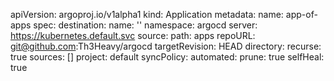 apiVersion: argoproj.io/v1alpha1
kind: Application
metadata:
  name: app-of-apps
spec:
  destination:
    name: ''
    namespace: argocd
    server: https://kubernetes.default.svc
  source:
    path: apps
    repoURL: git@github.com:Th3Heavy/argocd
    targetRevision: HEAD
    directory:
      recurse: true
  sources: []
  project: default
  syncPolicy:
    automated:
      prune: true
      selfHeal: true
